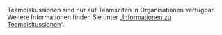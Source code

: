Teamdiskussionen sind nur auf Teamseiten in Organisationen verfügbar. Weitere Informationen finden Sie unter „[Informationen zu Teamdiskussionen](/github/setting-up-and-managing-organizations-and-teams/about-team-discussions)“.
